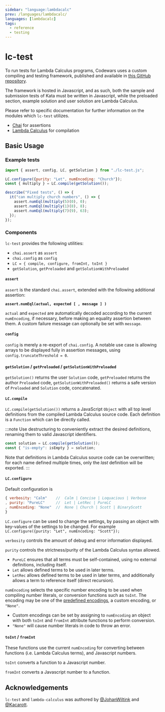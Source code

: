 ```yaml
---
sidebar: "language:lambdacalc"
prev: /languages/lambdacalc/
languages: [lambdacalc]
tags:
  - reference
  - testing
---
```


# lc-test

To run tests for Lambda Calculus programs, Codewars uses a custom compiling and testing framework, published and available in [this GitHub repository][test-framework-repo].

The framework is hosted in Javascript, and as such, both the sample and submission tests of Kata must be written in Javascript, while the preloaded section, example solution and user solution are Lambda Calculus.

Please refer to specific documentation for further information on the modules which `lc-test` utilizes.
- [Chai][chai-docs] for assertions
- [Lambda Calculus][lc-docs] for compilation

## Basic Usage

### Example tests
```javascript
import { assert, config, LC, getSolution } from "./lc-test.js";

LC.configure({purity: "Let", numEncoding: "Church"});
const { multiply } = LC.compile(getSolution());

describe("Fixed tests", () => {
  it("can multiply church numbers", () => {
    assert.numEql(multiply(5)(0), 0);
    assert.numEql(multiply(1)(8), 8);
    assert.numEql(multiply(7)(9), 63);
  });
});
```

### Components

`lc-test` provides the following utilities:
* `chai.assert` as `assert`
* `chai.config` as `config`
* `LC = { compile, configure, fromInt, toInt }`
* `getSolution`, `getPreloaded` and `getSolutionWithPreloaded`

#### `assert`

`assert` is the standard `chai.assert`, extended with the following additional assertion:

**`assert.numEql(actual, expected [ , message ] )`**

`actual` and `expected` are automatically decoded according to the current `numEncoding`, if necessary, before making an equality assertion between them. A custom failure message can optionally be set with `message`.

#### `config`

`config` is merely a re-export of `chai.config`. A notable use case is allowing arrays to be displayed fully in assertion messages, using `config.truncateThreshold = 0`.

#### `getSolution` / `getPreloaded` / `getSolutionWithPreloaded`
`getSolution()` returns the user `Solution` code, `getPreloaded` returns the author `Preloaded` code, `getSolutionWithPreloaded()` returns a safe version of `Preloaded` and `Solution` code, concatenated.

#### `LC.compile`

`LC.compile(getSolution())` returns a JavaScript `Object` with all top level definitions from the compiled Lambda Calculus source code. Each definition is a `Function` which can be directly called.

:::note
Use destructuring to conveniently extract the desired definitions, renaming them to valid Javascript identifiers.

```javascript
const solution = LC.compile(getSolution());
const { "is-empty": isEmpty } = solution;
```

Note that definitions in Lambda Calculus source code can be overwritten; for each name defined multiple times, only the _last_ definition will be exported.
:::

#### `LC.configure`

Default configuration is

```javascript
{ verbosity: "Calm"    //  Calm | Concise | Loquacious | Verbose
, purity: "PureLC"     //  Let | LetRec | PureLC
, numEncoding: "None"  //  None | Church | Scott | BinaryScott
}
```

`LC.configure` can be used to change the settings, by passing an object with key-values of the settings to be changed. For example `LC.configure({purity: "Let", numEncoding: "Scott"});`

`verbosity` controls the amount of debug and error information displayed.

`purity` controls the strictness/purity of the Lambda Calculus syntax allowed.
- `PureLC` ensures that all terms must be self-contained, using no external definitions, including itself.
- `Let` allows defined terms to be used in later terms.
- `LetRec` allows defined terms to be used in later terms, and additionally allows a term to reference itself (direct recursion).

`numEncoding` selects the specific number encoding to be used when compiling number literals, or conversion functions such as `toInt`. The encoding may be one of the [predefined encodings][lc-docs], a custom encoding, or `"None"`.
- Custom encodings can be set by assigning to `numEncoding` an object with both `toInt` and `fromInt` attribute functions to perform conversion.
- `"None"` will cause number literals in code to throw an error.

#### `toInt` / `fromInt`

These functions use the current `numEncoding` for converting between functions (i.e. Lambda Calculus terms), and Javascript numbers.

`toInt` converts a function to a Javascript number.

`fromInt` converts a Javascript number to a function.

## Acknowledgements

`lc-test` and `lambda-calculus` was authored by [@JohanWiltink](https://github.com/JohanWiltink) and [@Kacarott](https://github.com/Kacarott).

[test-framework-repo]: https://github.com/codewars/lambda-calculus
[chai-docs]: https://www.chaijs.com/api/assert/
[lc-docs]: https://github.com/codewars/lambda-calculus/wiki

